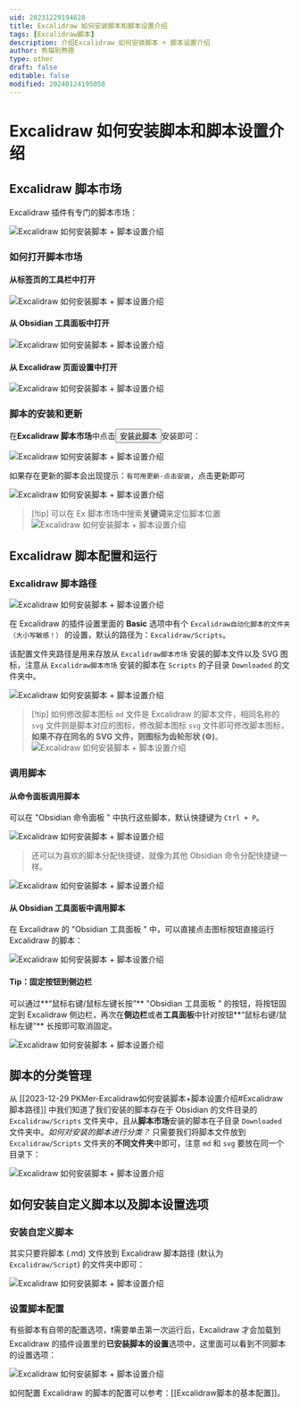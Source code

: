 ```yaml
---
uid: 20231229194628
title: Excalidraw 如何安装脚本和脚本设置介绍
tags: [Excalidraw脚本]
description: 介绍Excalidraw 如何安装脚本 + 脚本设置介绍
author: 熊猫别熬夜
type: other
draft: false
editable: false
modified: 20240124195058
---
```


# Excalidraw 如何安装脚本和脚本设置介绍

## Excalidraw 脚本市场

Excalidraw 插件有专门的脚本市场：

![Excalidraw 如何安装脚本 + 脚本设置介绍](https://cdn.pkmer.cn/images/202312291948901.png!pkmer)

### 如何打开脚本市场

#### 从标签页的工具栏中打开

![Excalidraw 如何安装脚本 + 脚本设置介绍](https://cdn.pkmer.cn/images/202312291948902.png!pkmer)

#### 从 Obsidian 工具面板中打开

![Excalidraw 如何安装脚本 + 脚本设置介绍](https://cdn.pkmer.cn/images/202312291948903.png!pkmer)

#### 从 Excalidraw 页面设置中打开

![Excalidraw 如何安装脚本 + 脚本设置介绍](https://cdn.pkmer.cn/images/202312291948904.png!pkmer)

### 脚本的安装和更新

在**Excalidraw 脚本市场**中点击<button>安装此脚本</button>安装即可：

![Excalidraw 如何安装脚本 + 脚本设置介绍](https://cdn.pkmer.cn/images/202312291948905.png!pkmer)

如果存在更新的脚本会出现提示：`有可用更新-点击安装`，点击更新即可

![Excalidraw 如何安装脚本 + 脚本设置介绍](https://cdn.pkmer.cn/images/202312291948906.png!pkmer)

> [!tip] 可以在 Ex 脚本市场中搜索**关键词**来定位脚本位置
> ![Excalidraw 如何安装脚本 + 脚本设置介绍](https://cdn.pkmer.cn/images/202312291948907.gif!pkmer)

## Excalidraw 脚本配置和运行

### Excalidraw 脚本路径

![Excalidraw 如何安装脚本 + 脚本设置介绍](https://cdn.pkmer.cn/images/202312291948908.png!pkmer)

在 Excalidraw 的插件设置里面的 **Basic** 选项中有个 `Excalidraw自动化脚本的文件夹（大小写敏感！）` 的设置，默认的路径为：`Excalidraw/Scripts`。

该配置文件夹路径是用来存放从 `Excalidraw脚本市场` 安装的脚本文件以及 SVG 图标，注意从 `Excalidraw脚本市场` 安装的脚本在 `Scripts` 的子目录 `Downloaded` 的文件夹中。

![Excalidraw 如何安装脚本 + 脚本设置介绍](https://cdn.pkmer.cn/images/202312291948909.png!pkmer)

> [!tip] 如何修改脚本图标
> `md` 文件是 Excalidraw 的脚本文件，相同名称的 `svg` 文件则是脚本对应的图标，修改脚本图标 `svg` 文件即可修改脚本图标，**如果不存在同名的 SVG 文件，则图标为齿轮形状 (⚙)**。
> ![Excalidraw 如何安装脚本 + 脚本设置介绍](https://cdn.pkmer.cn/images/202312291948910.png!pkmer)

### 调用脚本

#### 从命令面板调用脚本

可以在 "Obsidian 命令面板 " 中执行这些脚本，默认快捷键为 `Ctrl + P`。

![Excalidraw 如何安装脚本 + 脚本设置介绍](https://cdn.pkmer.cn/images/202312291948911.png!pkmer)

> 还可以为喜欢的脚本分配快捷键，就像为其他 Obsidian 命令分配快捷键一样。

![Excalidraw 如何安装脚本 + 脚本设置介绍](https://cdn.pkmer.cn/images/202312291948912.png!pkmer)

#### 从 Obsidian 工具面板中调用脚本

在 Excalidraw 的 "Obsidian 工具面板 " 中，可以直接点击图标按钮直接运行 Excalidraw 的脚本：

![Excalidraw 如何安装脚本 + 脚本设置介绍](https://cdn.pkmer.cn/images/202312291948913.png!pkmer)

#### Tip：固定按钮到侧边栏

可以通过**“鼠标右键/鼠标左键长按”** "Obsidian 工具面板 " 的按钮，将按钮固定到 Excalidraw 侧边栏，再次在**侧边栏**或者**工具面板**中针对按钮**“鼠标右键/鼠标左键”** 长按即可取消固定。

![Excalidraw 如何安装脚本 + 脚本设置介绍](https://cdn.pkmer.cn/images/202312291948914.png!pkmer)

## 脚本的分类管理

从 [[2023-12-29 PKMer-Excalidraw如何安装脚本+脚本设置介绍#Excalidraw 脚本路径]] 中我们知道了我们安装的脚本存在于 Obsidian 的文件目录的 `Excalidraw/Scripts` 文件夹中，且从**脚本市场**安装的脚本在子目录 `Downloaded` 文件夹中。*如何对安装的脚本进行分类？* 只需要我们将脚本文件放到 `Excalidraw/Scripts` 文件夹的**不同文件夹**中即可，注意 `md` 和 `svg` 要放在同一个目录下：

![Excalidraw 如何安装脚本 + 脚本设置介绍](https://cdn.pkmer.cn/images/202312291948915.png!pkmer)

## 如何安装自定义脚本以及脚本设置选项

### 安装自定义脚本

其实只要将脚本 (.md) 文件放到 Excalidraw 脚本路径 (默认为 `Excalidraw/Script`) 的文件夹中即可：

![Excalidraw 如何安装脚本 + 脚本设置介绍](https://cdn.pkmer.cn/images/202312291948916.png!pkmer)

### 设置脚本配置

有些脚本有自带的配置选项，❗需要单击第一次运行后，Excalidraw 才会加载到 Excalidraw 的插件设置里的**已安装脚本的设置**选项中，这里面可以看到不同脚本的设置选项：

![Excalidraw 如何安装脚本 + 脚本设置介绍](https://cdn.pkmer.cn/images/202312291948917.png!pkmer)

如何配置 Excalidraw 的脚本的配置可以参考：[[Excalidraw脚本的基本配置]]。

